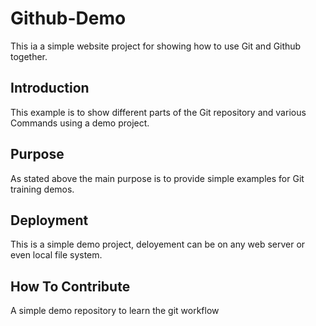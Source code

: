# Github-Demo

This ia a simple website project for
showing how to use Git and Github together.

## Introduction

This example is to show different parts 
of the Git repository and various Commands
using a demo project.

## Purpose

As stated above the main purpose is to
provide simple examples for Git training
demos.

## Deployment

This is a simple demo project, deloyement
can be on any web server or even local
file system.

## How To Contribute

A simple demo repository to learn the git workflow
